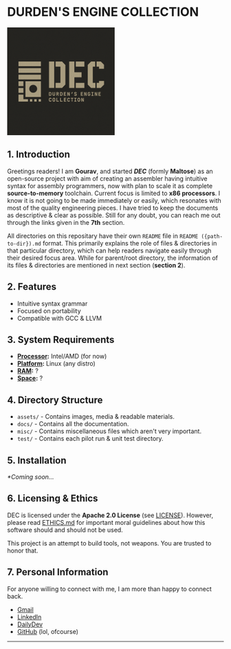 # DURDEN'S ENGINE COLLECTION


<img src="./assets/dec_logo.png" alt="Durden's Engine Collection Logo" style="width:250px; height:auto;" />


## 1. Introduction

Greetings readers! I am **Gourav**, and started ***DEC*** (formly **Maltose**) as an open-source project with aim of creating an assembler having intuitive syntax for assembly programmers, now with plan to scale it as complete **source-to-memory** toolchain. Current focus is limited to **x86 processors**. I know it is not going to be made immediately or easily, which resonates with most of the quality engineering pieces. I have tried to keep the documents as descriptive & clear as possible. Still for any doubt, you can reach me out through the links given in the **7th** section.

All directories on this repositary have their own `README` file in `README ({path-to-dir}).md` format. This primarily explains the role of files & directories in that particular directory, which can help readers navigate easily through their desired focus area. While for parent/root directory, the information of its files & directories are mentioned in next section (**section 2**).


## 2. Features

- Intuitive syntax grammar
- Focused on portability
- Compatible with GCC & LLVM


## 3. System Requirements

- **<u>Processor</u>:** Intel/AMD (for now)
- **<u>Platform</u>:** Linux (any distro)
- **<u>RAM</u>:** ?
- **<u>Space</u>:** ?


## 4. Directory Structure

- `assets/` - Contains images, media & readable materials.
- `docs/` - Contains all the documentation.
- `misc/` - Contains miscellaneous files which aren't very important.
- `test/` - Contains each pilot run & unit test directory.


## 5. Installation

*\*Coming soon...*


## 6. Licensing & Ethics

DEC is licensed under the **Apache 2.0 License** (see [LICENSE](./LICENSE)). However, please read [ETHICS.md](./ETHICS.md) for important moral guidelines about how this software should and should not be used.

This project is an attempt to build tools, not weapons. You are trusted to honor that.


## 7. Personal Information

For anyone willing to connect with me, I am more than happy to connect back.

- [Gmail](guduthestriker11@gmail.com)
- [LinkedIn](www.linkedin.com/in/gourav-kumar-mallick-272715250)
- [DailyDev](https://dly.to/80nfgMfHYvP)
- [GitHub](https://github.com/Gourav-334) (lol, ofcourse)

---